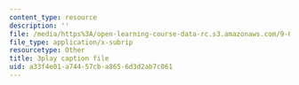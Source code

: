 ```yaml
---
content_type: resource
description: ''
file: /media/https%3A/open-learning-course-data-rc.s3.amazonaws.com/9-00-introduction-to-psychology-fall-2004/a33f4e01a74457cba8656d3d2ab7c061_10493.vtt
file_type: application/x-subrip
resourcetype: Other
title: 3play caption file
uid: a33f4e01-a744-57cb-a865-6d3d2ab7c061
---
```

